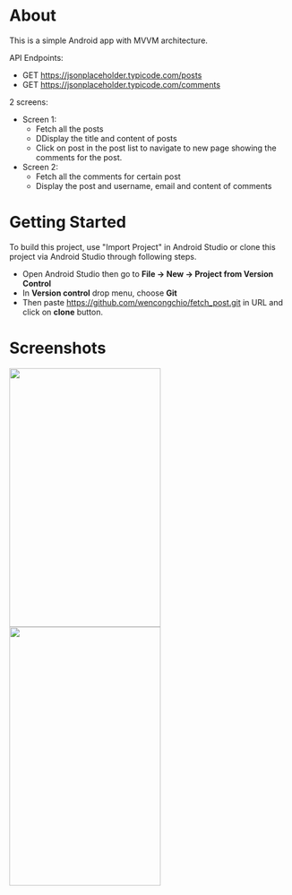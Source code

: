 # About
This is a simple Android app with MVVM architecture.

API Endpoints:
- GET https://jsonplaceholder.typicode.com/posts
- GET https://jsonplaceholder.typicode.com/comments

2 screens:
- Screen 1: 
  - Fetch all the posts
  - DDisplay the title and content of posts
  - Click on post in the post list to navigate to new page showing the comments for the post.
- Screen 2: 
  - Fetch all the comments for certain post
  - Display the post and username, email and content of comments

# Getting Started
To build this project, use "Import Project" in Android Studio or clone this project via Android Studio through following steps.
- Open Android Studio then go to <b>File -> New -> Project from Version Control</b>
- In <b>Version control</b> drop menu, choose <b>Git</b>
- Then paste https://github.com/wencongchio/fetch_post.git in URL and click on <b>clone</b> button. 

# Screenshots
<img width="270" height="462" src="https://user-images.githubusercontent.com/30532733/153560013-a99203af-de25-42d6-ad25-66d095380169.png"> <img width="270" height="462" src="https://user-images.githubusercontent.com/30532733/153560016-8e6fefb3-81b9-40b1-b8b7-410e3187a8c1.png">

